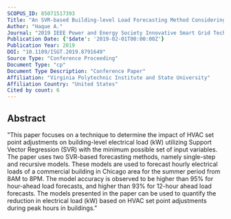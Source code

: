```yaml
---
SCOPUS_ID: 85071517393
Title: "An SVR-based Building-level Load Forecasting Method Considering Impact of HVAC Set Points"
Author: "Haque A."
Journal: "2019 IEEE Power and Energy Society Innovative Smart Grid Technologies Conference, ISGT 2019"
Publication Date: {'$date': '2019-02-01T00:00:00Z'}
Publication Year: 2019
DOI: "10.1109/ISGT.2019.8791649"
Source Type: "Conference Proceeding"
Document Type: "cp"
Document Type Description: "Conference Paper"
Affiliation: "Virginia Polytechnic Institute and State University"
Affiliation Country: "United States"
Cited by count: 6
---
```


## Abstract
"This paper focuses on a technique to determine the impact of HVAC set point adjustments on building-level electrical load (kW) utilizing Support Vector Regression (SVR) with the minimum possible set of input variables. The paper uses two SVR-based forecasting methods, namely single-step and recursive models. These models are used to forecast hourly electrical loads of a commercial building in Chicago area for the summer period from 8AM to 8PM. The model accuracy is observed to be higher than 95% for hour-ahead load forecasts, and higher than 93% for 12-hour ahead load forecasts. The models presented in the paper can be used to quantify the reduction in electrical load (kW) based on HVAC set point adjustments during peak hours in buildings."
